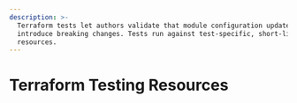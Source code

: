 ```yaml
---
description: >-
  Terraform tests let authors validate that module configuration updates do not
  introduce breaking changes. Tests run against test-specific, short-lived
  resources.
---
```


# Terraform Testing Resources

